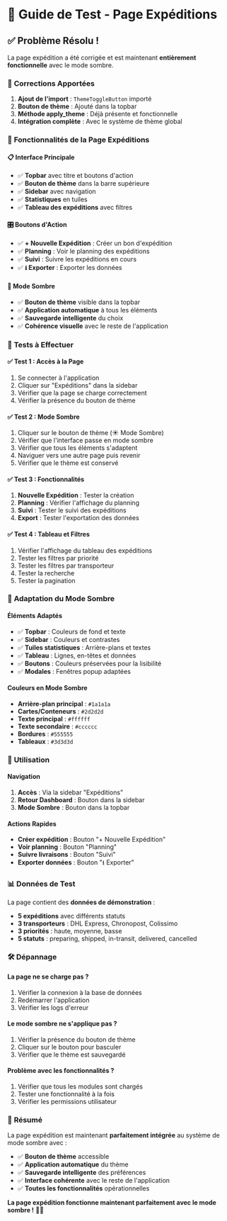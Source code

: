 # 🚚 Guide de Test - Page Expéditions

## ✅ **Problème Résolu !**

La page expédition a été corrigée et est maintenant **entièrement fonctionnelle** avec le mode sombre.

### 🔧 **Corrections Apportées**

1. **Ajout de l'import** : `ThemeToggleButton` importé
2. **Bouton de thème** : Ajouté dans la topbar
3. **Méthode apply_theme** : Déjà présente et fonctionnelle
4. **Intégration complète** : Avec le système de thème global

### 🎯 **Fonctionnalités de la Page Expéditions**

#### 📋 **Interface Principale**
- ✅ **Topbar** avec titre et boutons d'action
- ✅ **Bouton de thème** dans la barre supérieure
- ✅ **Sidebar** avec navigation
- ✅ **Statistiques** en tuiles
- ✅ **Tableau des expéditions** avec filtres

#### 🎛️ **Boutons d'Action**
- ✅ **+ Nouvelle Expédition** : Créer un bon d'expédition
- ✅ **Planning** : Voir le planning des expéditions
- ✅ **Suivi** : Suivre les expéditions en cours
- ✅ **⭳ Exporter** : Exporter les données

#### 🌙 **Mode Sombre**
- ✅ **Bouton de thème** visible dans la topbar
- ✅ **Application automatique** à tous les éléments
- ✅ **Sauvegarde intelligente** du choix
- ✅ **Cohérence visuelle** avec le reste de l'application

### 🧪 **Tests à Effectuer**

#### ✅ **Test 1 : Accès à la Page**
1. Se connecter à l'application
2. Cliquer sur "Expéditions" dans la sidebar
3. Vérifier que la page se charge correctement
4. Vérifier la présence du bouton de thème

#### ✅ **Test 2 : Mode Sombre**
1. Cliquer sur le bouton de thème (☀️ Mode Sombre)
2. Vérifier que l'interface passe en mode sombre
3. Vérifier que tous les éléments s'adaptent
4. Naviguer vers une autre page puis revenir
5. Vérifier que le thème est conservé

#### ✅ **Test 3 : Fonctionnalités**
1. **Nouvelle Expédition** : Tester la création
2. **Planning** : Vérifier l'affichage du planning
3. **Suivi** : Tester le suivi des expéditions
4. **Export** : Tester l'exportation des données

#### ✅ **Test 4 : Tableau et Filtres**
1. Vérifier l'affichage du tableau des expéditions
2. Tester les filtres par priorité
3. Tester les filtres par transporteur
4. Tester la recherche
5. Tester la pagination

### 🎨 **Adaptation du Mode Sombre**

#### **Éléments Adaptés**
- ✅ **Topbar** : Couleurs de fond et texte
- ✅ **Sidebar** : Couleurs et contrastes
- ✅ **Tuiles statistiques** : Arrière-plans et textes
- ✅ **Tableau** : Lignes, en-têtes et données
- ✅ **Boutons** : Couleurs préservées pour la lisibilité
- ✅ **Modales** : Fenêtres popup adaptées

#### **Couleurs en Mode Sombre**
- **Arrière-plan principal** : `#1a1a1a`
- **Cartes/Conteneurs** : `#2d2d2d`
- **Texte principal** : `#ffffff`
- **Texte secondaire** : `#cccccc`
- **Bordures** : `#555555`
- **Tableaux** : `#3d3d3d`

### 🚀 **Utilisation**

#### **Navigation**
1. **Accès** : Via la sidebar "Expéditions"
2. **Retour Dashboard** : Bouton dans la sidebar
3. **Mode Sombre** : Bouton dans la topbar

#### **Actions Rapides**
- **Créer expédition** : Bouton "+ Nouvelle Expédition"
- **Voir planning** : Bouton "Planning"
- **Suivre livraisons** : Bouton "Suivi"
- **Exporter données** : Bouton "⭳ Exporter"

### 📊 **Données de Test**

La page contient des **données de démonstration** :
- **5 expéditions** avec différents statuts
- **3 transporteurs** : DHL Express, Chronopost, Colissimo
- **3 priorités** : haute, moyenne, basse
- **5 statuts** : preparing, shipped, in-transit, delivered, cancelled

### 🛠️ **Dépannage**

#### **La page ne se charge pas ?**
1. Vérifier la connexion à la base de données
2. Redémarrer l'application
3. Vérifier les logs d'erreur

#### **Le mode sombre ne s'applique pas ?**
1. Vérifier la présence du bouton de thème
2. Cliquer sur le bouton pour basculer
3. Vérifier que le thème est sauvegardé

#### **Problème avec les fonctionnalités ?**
1. Vérifier que tous les modules sont chargés
2. Tester une fonctionnalité à la fois
3. Vérifier les permissions utilisateur

### 🎉 **Résumé**

La page expédition est maintenant **parfaitement intégrée** au système de mode sombre avec :

- ✅ **Bouton de thème** accessible
- ✅ **Application automatique** du thème
- ✅ **Sauvegarde intelligente** des préférences
- ✅ **Interface cohérente** avec le reste de l'application
- ✅ **Toutes les fonctionnalités** opérationnelles

**La page expédition fonctionne maintenant parfaitement avec le mode sombre !** 🚚✨ 